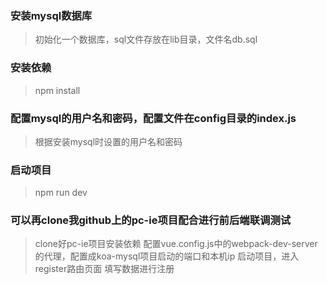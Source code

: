 ### 安装mysql数据库
> 初始化一个数据库，sql文件存放在lib目录，文件名db.sql

### 安装依赖
> npm install

### 配置mysql的用户名和密码，配置文件在config目录的index.js
> 根据安装mysql时设置的用户名和密码

### 启动项目
> npm run dev

### 可以再clone我github上的pc-ie项目配合进行前后端联调测试
> clone好pc-ie项目安装依赖
> 配置vue.config.js中的webpack-dev-server的代理，配置成koa-mysql项目启动的端口和本机ip
> 启动项目，进入register路由页面
> 填写数据进行注册

